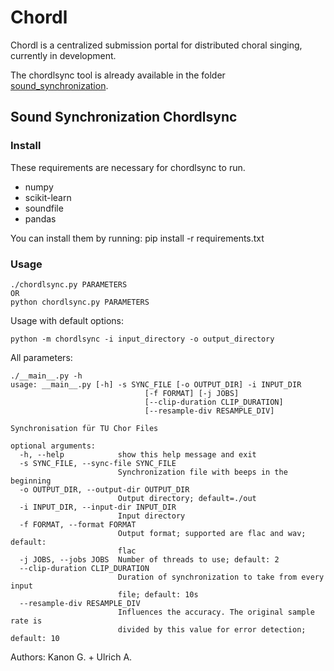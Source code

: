 # Chordl

Chordl is a centralized submission portal for distributed choral singing, currently in development.

The chordlsync tool is already available in the folder [sound_synchronization](/sound_synchronization).

## Sound Synchronization Chordlsync

### Install

These requirements are necessary for chordlsync to run.
- numpy
- scikit-learn
- soundfile
- pandas

You can install them by running:
pip install -r requirements.txt


### Usage
```{sh}
./chordlsync.py PARAMETERS
OR
python chordlsync.py PARAMETERS
```

Usage with default options:
```{sh}
python -m chordlsync -i input_directory -o output_directory
```


All parameters:
```{sh}
./__main__.py -h
usage: __main__.py [-h] -s SYNC_FILE [-o OUTPUT_DIR] -i INPUT_DIR
                              [-f FORMAT] [-j JOBS]
                              [--clip-duration CLIP_DURATION]
                              [--resample-div RESAMPLE_DIV]

Synchronisation für TU Chor Files

optional arguments:
  -h, --help            show this help message and exit
  -s SYNC_FILE, --sync-file SYNC_FILE
                        Synchronization file with beeps in the beginning
  -o OUTPUT_DIR, --output-dir OUTPUT_DIR
                        Output directory; default=./out
  -i INPUT_DIR, --input-dir INPUT_DIR
                        Input directory
  -f FORMAT, --format FORMAT
                        Output format; supported are flac and wav; default:
                        flac
  -j JOBS, --jobs JOBS  Number of threads to use; default: 2
  --clip-duration CLIP_DURATION
                        Duration of synchronization to take from every input
                        file; default: 10s
  --resample-div RESAMPLE_DIV
                        Influences the accuracy. The original sample rate is
                        divided by this value for error detection; default: 10
```

Authors:
Kanon G. + Ulrich A.

